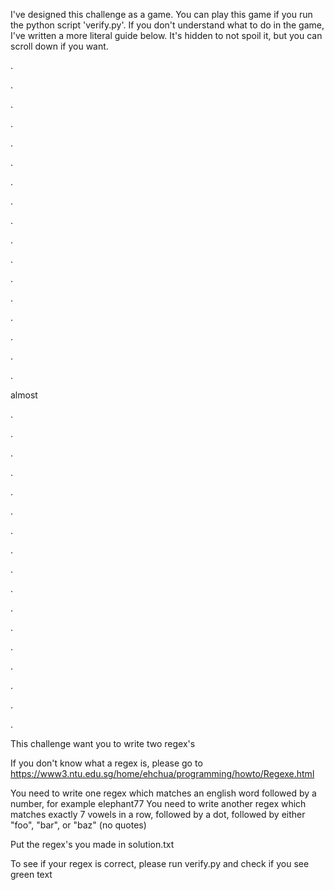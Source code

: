 I've designed this challenge as a game. You can play this game if you run the python script 'verify.py'. If you don't understand what to do in  the game, I've written a more literal guide below. It's hidden to not spoil it, but you can scroll down if you want.


.

.

.

.

.

.

.

.

.

.

.

.

.

.

.

.

.

almost

.

.

.

.

.

.

.

.

.

.

.

.

.

.

.

.

.

This challenge want you to write two regex's

If you don't know what a regex is, please go to https://www3.ntu.edu.sg/home/ehchua/programming/howto/Regexe.html

You need to write one regex which matches an english word followed by a number, for example elephant77
You need to write another regex which matches exactly 7 vowels in a row, followed by a dot, followed by either "foo", "bar", or "baz" (no quotes)

Put the regex's you made in solution.txt

To see if your regex is correct, please run verify.py and check if you see green text